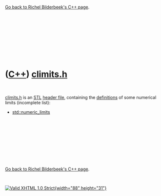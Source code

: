 

[Go back to Richel Bilderbeek's C++ page](Cpp.htm).

 

 

 

 

 

([C++](Cpp.htm)) [climits.h](CppClimitsH.htm)
=============================================

 

[climits.h](CppClimitsH.htm) is an [STL](CppStl.htm) [header
file](CppHeaderFile.htm), containing the
[definitions](CppDefinition.htm) of some numerical limits (incomplete
list):

-   [std::numeric\_limits](CppNumeric_limits.htm)

 

 

 

 

 

[Go back to Richel Bilderbeek's C++ page](Cpp.htm).



 

[![Valid XHTML 1.0 Strict](valid-xhtml10.png){width="88"
height="31"}](http://validator.w3.org/check?uri=referer)
